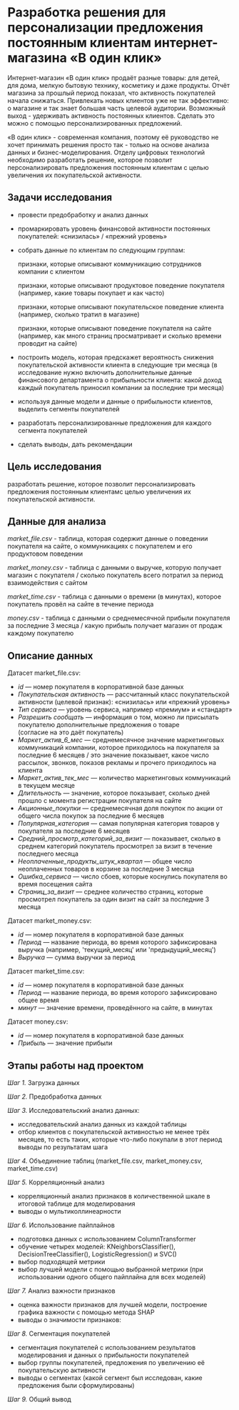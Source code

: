 # Разработка решения для персонализации предложения постоянным клиентам интернет-магазина «В один клик»

Интернет-магазин «В один клик» продаёт разные товары: для детей, для дома, мелкую бытовую технику, косметику и даже продукты. Отчёт магазина за прошлый период показал, что активность покупателей начала снижаться. Привлекать новых клиентов уже не так эффективно: о магазине и так знает большая часть целевой аудитории. Возможный выход - удерживать активность постоянных клиентов. Сделать это можно с помощью персонализированных предложений.

«В один клик» - современная компания, поэтому её руководство не хочет принимать решения просто так - только на основе анализа данных и бизнес-моделирования. Отделу цифровых технологий необходимо разработать решение, которое позволит персонализировать предложения постоянным клиентам с целью увеличения их покупательской активности.

## Задачи исследования

* провести предобработку и анализ данных
* промаркировать уровень финансовой активности постоянных покупателей: «снизилась» / «прежний уровень»
* cобрать данные по клиентам по следующим группам:

  признаки, которые описывают коммуникацию сотрудников компании с клиентом

  признаки, которые описывают продуктовое поведение покупателя (например, какие товары покупает и как часто)

  признаки, которые описывают покупательское поведение клиента (например, сколько тратил в магазине)

  признаки, которые описывают поведение покупателя на сайте (например, как много страниц просматривает и сколько времени проводит на сайте)

* построить модель, которая предскажет вероятность снижения покупательской активности клиента в следующие три месяца
(в исследование нужно включить дополнительные данные финансового департамента о прибыльности клиента: какой доход каждый покупатель приносил компании за последние три месяца)
* используя данные модели и данные о прибыльности клиентов, выделить сегменты покупателей 
* разработать персонализированные предложения для каждого сегмента покупателей
* сделать выводы, дать рекомендации

## Цель исследования
разработать решение, которое позволит персонализировать предложения постоянным клиентамс целью увеличения их покупательской активности.

## Данные для анализа

*market_file.csv* - таблица, которая содержит данные о поведении покупателя на сайте, о коммуникациях с покупателем и его продуктовом поведении

*market_money.csv* - таблица с данными о выручке, которую получает магазин с покупателя / сколько покупатель всего потратил за период взаимодействия с сайтом

*market_time.csv* - таблица с данными о времени (в минутах), которое покупатель провёл на сайте в течение периода

*money.csv* - таблица с данными о среднемесячной прибыли покупателя за последние 3 месяца / какую прибыль получает магазин от продаж каждому покупателю

## Описание данных

Датасет market_file.csv:

* *id* — номер покупателя в корпоративной базе данных
* *Покупательская активность* — рассчитанный класс покупательской активности (целевой признак): «снизилась» или «прежний уровень»
* *Тип сервиса* — уровень сервиса, например «премиум» и «стандарт»
* *Разрешить сообщать* — информация о том, можно ли присылать покупателю дополнительные предложения о товаре  
(согласие на это даёт покупатель)
* *Маркет_актив_6_мес* — среднемесячное значение маркетинговых коммуникаций компании, которое приходилось на покупателя за последние 6 месяцев / это значение показывает, какое число рассылок, звонков, показов рекламы и прочего приходилось на клиента
* *Маркет_актив_тек_мес* — количество маркетинговых коммуникаций в текущем месяце
* *Длительность* — значение, которое показывает, сколько дней прошло с момента регистрации покупателя на сайте
* *Акционные_покупки* — среднемесячная доля покупок по акции от общего числа покупок за последние 6 месяцев
* *Популярная_категория* — самая популярная категория товаров у покупателя за последние 6 месяцев
* *Средний_просмотр_категорий_за_визит* — показывает, сколько в среднем категорий покупатель просмотрел за визит в течение последнего месяца
* *Неоплаченные_продукты_штук_квартал* — общее число неоплаченных товаров в корзине за последние 3 месяца
* *Ошибка_сервиса* — число сбоев, которые коснулись покупателя во время посещения сайта
* *Страниц_за_визит* — среднее количество страниц, которые просмотрел покупатель за один визит на сайт за последние 3 месяца

Датасет market_money.csv:

* *id* — номер покупателя в корпоративной базе данных
* *Период* — название периода, во время которого зафиксирована выручка (например, 'текущий_месяц' или 'предыдущий_месяц')
* *Выручка* — сумма выручки за период

Датасет market_time.csv:

* *id* — номер покупателя в корпоративной базе данных
* *Период* — название периода, во время которого зафиксировано общее время
* *минут* — значение времени, проведённого на сайте, в минутах

Датасет money.csv:

* *id* — номер покупателя в корпоративной базе данных
* *Прибыль* — значение прибыли

## Этапы работы над проектом

*Шаг 1.* Загрузка данных

*Шаг 2.* Предобработка данных

*Шаг 3.* Исследовательский анализ данных:  
* исследовательский анализ данных из каждой таблицы  
* отбор клиентов с покупательской активностью не менее трёх месяцев, то есть таких, которые что-либо покупали в этот период  
выводы по результатам шага

*Шаг 4.* Объединение таблиц (market_file.csv, market_money.csv, market_time.csv)

*Шаг 5.* Корреляционный анализ
* корреляционный анализ признаков в количественной шкале в итоговой таблице для моделирования
* выводы о мультиколлинеарности 

*Шаг 6.* Использование пайплайнов
* подготовка данных с использованием ColumnTransformer
* обучение четырех моделей: KNeighborsClassifier(), DecisionTreeClassifier(), LogisticRegression() и  SVC()
* выбор подходящей метрики
* выбор лучшей модели с помощью выбранной метрики (при использовании одного общего пайплайна для всех моделей)

*Шаг 7.* Анализ важности признаков
* оценка важности признаков для лучшей модели, построение графика важности с помощью метода SHAP
* выводы о значимости признаков:  

*Шаг 8.* Сегментация покупателей  
* сегментация покупателей с использованием результатов моделирования и данных о прибыльности покупателей
* выбор группы покупателей, предложения по увеличению её покупательскую активности
* выводы о сегментах (какой сегмент был исследован, какие предложения были сформулированы)

*Шаг 9.* Общий вывод
